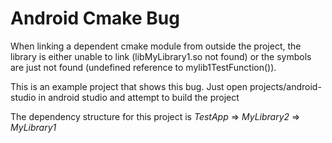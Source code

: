 # Android Cmake Bug

When linking a dependent cmake module from outside the project, the library is either unable to link (libMyLibrary1.so not found) or the symbols are just not found (undefined reference to mylib1TestFunction()).

This is an example project that shows this bug. Just open projects/android-studio in android studio and attempt to build the project

The dependency structure for this project is *TestApp* => *MyLibrary2* => *MyLibrary1*
